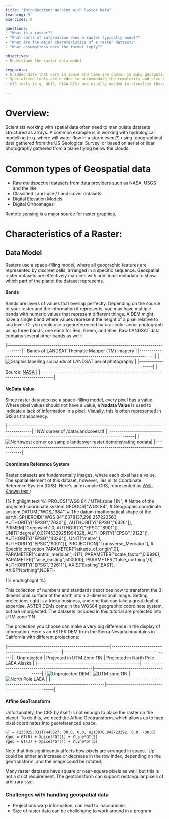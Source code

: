 ```yaml
---
title: "Introduction: Working with Raster Data"
teaching: 5
exercises: 0

questions:
- "What is a raster?"
- "What sorts of information does a raster typically model?"
- "What are the major charateristics of a raster dataset?"
- "What assumptions does the format imply?"

objectives:
- Understand the raster data model

keypoints:
- Gridded data that vary in space and time are common in many geospatial applcations
- Specialized tools are needed to accommodate the complexity and size of many raster datasets
- GIS tools (e.g. QGIS, SAGA GIS) are usually needed to visualize these datasets

---
```

# Overview:

Scientists working with spatial data often need to manipulate datasets structured as arrays.  A common example is in working with hydrological modelling (e.g. where will water flow in a storm event?) using topographical data gathered from the US Geological Survey, or based on aerial or lidar photography gathered from a plane flying below the clouds.

# Common types of Geospatial data

* Raw multispectral datasets from data providers such as NASA, USGS and the like
* Classified Land-use / Land-cover datasets
* Digital Elevation Models
* Digital Orthoimages

Remote sensing is a major source for raster graphics.

# Characteristics of a Raster:

## Data Model

Rasters use a space-filling model, where all geographic features are represented
by discreet cells, arranged in a specific sequence.  Geospatial raster datasets
are effectively matrices with additional metadata to show which part of the 
planet the dataset represents.

#### Bands

Bands are layers of values that overlap perfectly.  Depending on the source of your 
raster and the information it represents, you may have multiple bands with numeric values that represent 
different things.  A DEM might have a single band where values represent the 
height of a pixel relative to sea level.  Or you could use a georeferenced 
natural-color aerial photograph using three bands, one each for Red, Green, and Blue.
Raw LANDSAT data contains several other bands as well:

|-------------------------------------------------------------------------------------|
| Bands of LANDSAT Thematic Mapper (TM) imagery                                       |
|-------------------------------------------------------------------------------------|
| ![Graphic labelling six bands of LANDSAT aerial photography](landsat_bands_all.gif) |
|-------------------------------------------------------------------------------------|
| Source: [NASA](https://svs.gsfc.nasa.gov/stories/Landsat/landsat_data.html)         |
|-------------------------------------------------------------------------------------|


#### NoData Value

Since raster datasets use a space-filling model, every pixel has a value.
Where pixel values should not have a value, a **Nodata Value** is used to indicate
a lack of information in a pixel.  Visually, this is often represented in GIS as
transparency.

|------------------------------------------------------------------------------------------|
| NW corner of /data/landcover.tif                                                         |
|------------------------------------------------------------------------------------------|
| ![Northwest corner os sample landcover raster demonstrating nodata](landcover-nodata.png)|
|------------------------------------------------------------------------------------------|


#### Coordinate Reference System

Raster datasets are fundamentally images, where each pixel has a value.  The spatial element of this dataset, however, lies in its Coordinate Reference System (CRS).  Here's an example CRS, represented as <a href="https://en.wikipedia.org/wiki/Well-known_text">Well-Known text </a>:

{% highlight text %}
PROJCS["WGS 84 / UTM zone 11N",                         # Name of the projected coordinate system
    GEOGCS["WGS 84",                                    # Geographic coordinate system
        DATUM["WGS_1984",                               # The datum (mathematical shape of the earth)
            SPHEROID["WGS 84",6378137,298.257223563,
                AUTHORITY["EPSG","7030"]],
            AUTHORITY["EPSG","6326"]],
        PRIMEM["Greenwich",0,
            AUTHORITY["EPSG","8901"]],
        UNIT["degree",0.01745329251994328,
            AUTHORITY["EPSG","9122"]],
        AUTHORITY["EPSG","4326"]],
    UNIT["metre",1,
        AUTHORITY["EPSG","9001"]],
    PROJECTION["Transverse_Mercator"],                  # Specific projection
    PARAMETER["latitude_of_origin",0],
    PARAMETER["central_meridian",-117],
    PARAMETER["scale_factor",0.9996],
    PARAMETER["false_easting",500000],
    PARAMETER["false_northing",0],
    AUTHORITY["EPSG","32611"],
    AXIS["Easting",EAST],
    AXIS["Northing",NORTH

{% endhighlight %}

This collection of numbers and standards describes how to transform the
3-dimensional surface of the earth into a 2-dimensional image.  Getting 
projections right is a tricky business, and one that can take a great deal of 
expertise. ASTER DEMs come in the WGS84 geographic coordinate system, but are 
unprojected.  The datasets included in this tutorial are projected into UTM 
zone 11N.

The projection you choose can make a very big difference in the display of
information.  Here's an ASTER DEM from the Sierra Nevada mountains in 
California with different projections:

|---------------------------------------------------|-----------------------------------------------------|----------------------------------------------------|
| Unprojected                                       | Projected in UTM Zone 11N                           | Projected in North Pole LAEA Alaska                |
|---------------------------------------------------|-----------------------------------------------------|----------------------------------------------------|
| ![Unprojected DEM](ASTER-N37W120-unprojected.png) | ![UTM zone 11N](ASTER-N37W120-UTM11N.png)           | ![North Pole LAEA](ASTER-N37W120-northpole.png)    |
|---------------------------------------------------|-----------------------------------------------------|----------------------------------------------------|

#### Affine GeoTransform
Unfortunately, the CRS by itself is not enough to place the raster on the 
planet.  To do this, we need the Affine Geotransform, which allows us to map 
pixel coordinates into georeferenced space.

    GT = (233025.03117445827, 30.0, 0.0, 4210078.842723392, 0.0, -30.0)
    Xgeo = GT(0) + Xpixel*GT(1) + Yline*GT(2)
    Ygeo = GT(3) + Xpixel*GT(4) + Yline*GT(5)

Note that this significantly affects how pixels are arranged in space.  'Up'
could be either an increase or decrease in the row index, depending on the 
geotransform, and the image could be rotated.

Many raster datasets have square or near-square pixels as well, but this is not a
strict requirement.  The geotransform can support rectangular pixels of arbitrary size.

### Challenges with handling geospatial data

* Projections warp information, can lead to inaccuracies
* Size of raster data can be challenging to work around in a program
